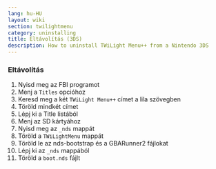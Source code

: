 ```yaml
---
lang: hu-HU
layout: wiki
section: twilightmenu
category: uninstalling
title: Eltávolítás (3DS)
description: How to uninstall TWiLight Menu++ from a Nintendo 3DS
---
```


### Eltávolítás
1. Nyisd meg az FBI programot
1. Menj a `Titles` opcióhoz
1. Keresd meg a két `TWiLight Menu++` címet a lila szövegben
1. Töröld mindkét címet
1. Lépj ki a Title listából
1. Menj az SD kártyához
1. Nyisd meg az `_nds` mappát
1. Töröld a `TWiLightMenu` mappát
1. Töröld le az nds-bootstrap és a GBARunner2 fájlokat
1. Lépj ki az `_nds` mappából
1. Töröld a `boot.nds` fájlt
